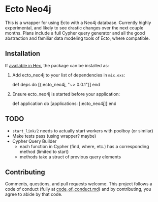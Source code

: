 # Ecto Neo4j

This is a wrapper for using Ecto with a Neo4j database. Currently highly experimental, and likely to see drastic changes over the next couple months. Plans include a full Cypher query generator and all the good abstraction and familiar data modeling tools of Ecto, where compatible.

## Installation

If [available in Hex](https://hex.pm/docs/publish), the package can be installed as:

  1. Add ecto_neo4j to your list of dependencies in `mix.exs`:

        def deps do
          [{:ecto_neo4j, "~> 0.0.1"}]
        end

  2. Ensure ecto_neo4j is started before your application:

        def application do
          [applications: [:ecto_neo4j]]
        end

## TODO
  * `start_link/2` needs to actually start workers with poolboy (or similar)
  * Make tests pass (using wrapper? maybe)
  * Cypher Query Builder
    * each function in Cypher (find, where, etc.) has a corresponding method (limited to start)
    * methods take a struct of previous query elements

## Contributing

Comments, questions, and pull requests welcome. This project follows a code of conduct (fully at [code_of_conduct.md](code_of_conduct.md)) and by contributing, you agree to abide by that code.
